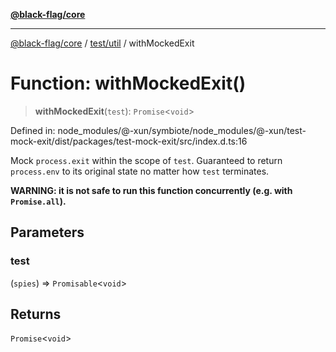 [**@black-flag/core**](../../../README.md)

***

[@black-flag/core](../../../README.md) / [test/util](../README.md) / withMockedExit

# Function: withMockedExit()

> **withMockedExit**(`test`): `Promise`\<`void`\>

Defined in: node\_modules/@-xun/symbiote/node\_modules/@-xun/test-mock-exit/dist/packages/test-mock-exit/src/index.d.ts:16

Mock `process.exit` within the scope of `test`. Guaranteed to return
`process.env` to its original state no matter how `test` terminates.

**WARNING: it is not safe to run this function concurrently (e.g. with
`Promise.all`).**

## Parameters

### test

(`spies`) => `Promisable`\<`void`\>

## Returns

`Promise`\<`void`\>
